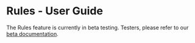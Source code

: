 # Rules - User Guide

The Rules feature is currently in beta testing. Testers, please refer to our [beta documentation](https://github.com/mParticle/custom-rules/blob/master/rules-user-guide.md).

<!--

The powerful Rules feature allows you to cleanse, enrich and transform your incoming data before it is forwarded to downstream services. A Rule is a JavaScript function which takes an incoming batch object and modifies it according to user-defined criteria. Any rule will cover one or more of five basic use cases:

* Modify a batch's data
* Drop a batch
* Modify an event's data
* Drop an event from the events array
* Add events to the events array

Rules can be applied to an input in two ways:

* All Outputs Rules are applied first and affect the data forwarded to all Outputs. For example, if you forward iOS data to Mixpanel and Google Analytics and you apply an All Outputs Rule that drops all batches from outside the United States, neither Mixpanel or Google Analytics will receive the dropped batches.

* Specific Output Rules are applied only to data passed to selected Outputs. For example, if you forward iOS data to Mixpanel and Google Analytics, and you apply a Specific Outputs rule to the Google Analytics output that drops all batches from outside the United States, Mixpanel will receive events from outside the United States, but Google Analytics will not.

These two rule types operate almost identically. Both take in an mParticle batch object and return either `null` or a modified batch object in the same format. There are some differences in error handling and available fields. See the [Syntax documentation](https://github.com/mParticle/custom-rules/blob/master/rules-developer-guide.md) for more info.

All Outputs Rules are applied to data as soon as it arrives in mParticle. For example, if a batch received from an Input has 100 events and a rule is applied which drops half of them, the Activity Overview will show 50 events. The original input feed details are not available for reporting. A 200ms timeout applies to all rules. If a result is not returned within the timeout, the entire batch is dropped.

## Creating and Editing Rules

Create a rule by created by navigating to **Setup > Rules** and clicking **New Rule**.

![Rules](/img/rules-mainpage.png)

There are two ways you can write a rule: create it directly in mParticle, using the Inline Code editor, or host it yourself as an AWS Lambda Function. The Inline Code method is simpler and does not require any special setup. However, you cannot refer to any external resources, such as REST APIs or databases, or import libraries.

If you use an ARN to link to an AWS Lambda Function, you can use external resources, such as your own database or libraries, but you need to have an AWS account set up and grant permission to mParticle to invoke your function.

## Error Handling

When you first test a rule, you must select a **Failure Action**. This determines what will happen if your rule throws an unhandled exception. There is no default action, you must select one of the following:

* If you choose `Discard`, an unhandled exception will cause your rule return `null`, effectively dropping the batch.
* If you choose `Proceed`, an unhandled exception will cause your rule to return the unaltered batch object, proceeding as if the rule had not been applied.

Regardless of which option you choose, it's best practice to handle all exceptions in your code, rather than falling back on the above defaults. This is especially true if your rule deals with events, where an unhandled exception from just one event could lead to all events in the batch being dropped.

## Syntax

~~~
exports.handler=(batch,context,callback)=>{
    //do something with batch
    callback(null, batch)
}
~~~

Whether hosted in AWS Lambda or the Inline Code editor, your code must be a valid [Lambda function](http://docs.aws.amazon.com/lambda/latest/dg/nodejs-prog-model-handler.html).

* `batch` is the complete incoming batch object.
* `context` is a required argument for Lambda functions, but is effectively `null` for mParticle rules.

More help with writing rules, including examples, is available [on Github](/rules-developer-guide.md). If using the Inline Code editor, syntax warnings will be displayed next to the line number with details of the problem.

## Testing Rules

The first time you test a rule, you will be asked to provide a name, description and failure action. After naming a rule, you can test it by using one of the sample templates provided in the Test Rule dialog. You can also copy and paste batch JSON from your Live Stream.  Click **Test** to run. Optionally, check a box to save your JSON template in local storage for future testing.

You must enter valid `batch` JSON in the code editor.  

If there are any syntactical errors in your code, warning or error icons will display next to the line number with details of the problem so you can correct.

After clicking **Test**, you can examine the JSON output from your function to see that the input has been modified as expected.

After a successful test you can click **Save** to save the rule.

For rules created in the inline code editor, if your test fails, try examining the [logs](#logs) for any console output.

## Versioning

When you first create a rule, by default it will only be applied to `DEV` data. As well as testing a rule with sample JSON you should test the rule in your dev environment to make sure data reaching your output services is as expected. When you are ready to apply a rule to your production data, click **Promote to Prod** on the rule page. This will create a 'v1' production rule.

If you need to make changes, choose `$LATEST` from the **Version** dropdown. All other versions are read only. Test your changes with your dev environment and, when you are ready, click **Promote to Prod** to create 'v2' of your production rule.

## Status

Each rule has a master switch in the Settings panel. If there is a problem with your rule, you can switch it off and it will be disabled for all connections until you enable it again. To disable, click **Edit** in the right sidebar and set the **Status** slider to **inactive**.

## Connecting an AWS Lambda Function

~~~
arn:aws:lambda:us-east-1:999999999999:function:mprmylambdafunction:PROD

arn:aws:lambda:us-east-1:999999999999:function:mprmylambdafunction:PROD
~~~

~~~
aws lambda add-permission 
--region us-east-1 
--function-name arn:aws:lambda:us-east-1:123456789:function:myLambdaFunction:$LATEST 
--statement-id 1 
--principal 338661164609 
--action lambda:InvokeFunction
~~~

~~~
aws lambda add-permission 
--region us-east-1 
--function-name arn:aws:lambda:us-east-1:123456789:function:myLambdaFunction:PROD 
--statement-id 1 
--principal 338661164609 
--action lambda:InvokeFunction
~~~

You can also host your rule as an AWS Lambda function. To do this, you need to be able to provide an Amazon Resource Number (ARN) for your rule. The rule name must be hosted in US-East-1, have a prefix of 'mpr'. Your production rule must have an alias of `PROD` and your development rule must have an alias of `$LATEST`.

You then need to give mParticle permission to invoke your Lambda functions. Using the Amazon CLI tool, execute the above commands, altering them for your Lambda.

* Change the --function-name argument (arn:aws:lambda:us-east-1:123456789:function:myLambdaFunction:prod) to the full ARN of your function. This can be found by navigating to your [AWS Lambda console](https://console.aws.amazon.com/lambda/home#/functions) and selecting your lambda function.
* `statement-id` must be unique - if you receive an error stating that the provided statement-id already exists, increment the statement-id(s) to a higher value.

More info on the Amazon CLI is available [here](http://docs.aws.amazon.com/lambda/latest/dg/access-control-resource-based.html#access-control-resource-based-example-cross-account-scenario)


## Metrics

Metrics are available for Inline Code rules only. The following metrics are available:

* **Invocations** - how many times the rule was invoked
* **Throttles** - how many times a 429 throttling response was returned when calling the rule
* **Errors** - how many errors have occurred when calling the rule

These metrics are for the last 24 hours and apply to all connections. Summaries for each rule can be seen on the main rules page. Detailed graph of the previous 24 hours is available on the **Monitoring** tab of the individual rule page.

![](/img/rules-logs.png)

## Logs

To help you with troubleshooting rules, mParticle maintains logs for each rule where you can view all console output. From an individual rule page, select the **Logs** tab. You can filter messages by date range or search for keywords.

![](/img/rules-monitoring.png)

## Deleting Rules

From the Rules listing, select the **Delete** action to delete the Rule. If the rule is applied to any connections, it will be removed.

-->